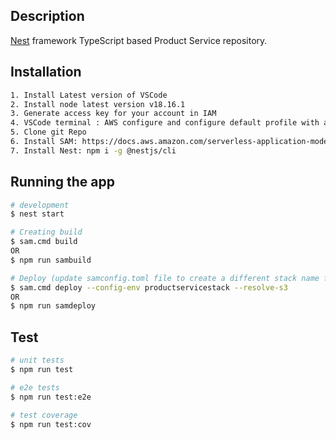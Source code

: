 ## Description

[Nest](https://github.com/nestjs/nest) framework TypeScript based Product Service repository.

## Installation

```bash
1. Install Latest version of VSCode
2. Install node latest version v18.16.1
3. Generate access key for your account in IAM
4. VSCode terminal : AWS configure and configure default profile with access key and secret.
5. Clone git Repo
6. Install SAM: https://docs.aws.amazon.com/serverless-application-model/latest/developerguide/install-sam-cli.html
7. Install Nest: npm i -g @nestjs/cli
```

## Running the app

```bash
# development
$ nest start

# Creating build
$ sam.cmd build 
OR 
$ npm run sambuild

# Deploy (update samconfig.toml file to create a different stack name for each developer)
$ sam.cmd deploy --config-env productservicestack --resolve-s3 
OR 
$ npm run samdeploy
```

## Test

```bash
# unit tests
$ npm run test

# e2e tests
$ npm run test:e2e

# test coverage
$ npm run test:cov
```
